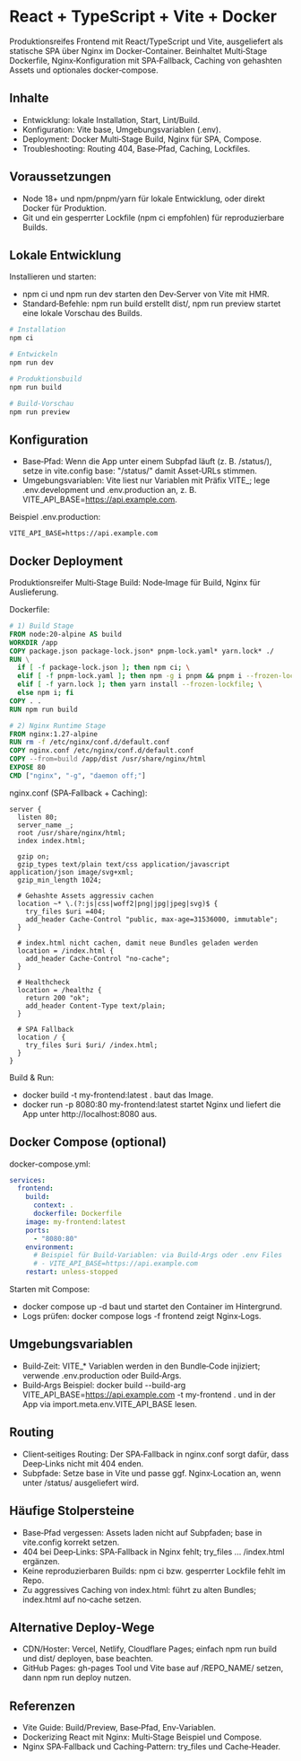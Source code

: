 # React + TypeScript + Vite + Docker

Produktionsreifes Frontend mit React/TypeScript und Vite, ausgeliefert als statische SPA über Nginx im Docker‑Container.
Beinhaltet Multi‑Stage Dockerfile, Nginx‑Konfiguration mit SPA‑Fallback, Caching von gehashten Assets und optionales docker‑compose.

## Inhalte

- Entwicklung: lokale Installation, Start, Lint/Build.
- Konfiguration: Vite base, Umgebungsvariablen (.env).
- Deployment: Docker Multi‑Stage Build, Nginx für SPA, Compose.
- Troubleshooting: Routing 404, Base‑Pfad, Caching, Lockfiles.

## Voraussetzungen

- Node 18+ und npm/pnpm/yarn für lokale Entwicklung, oder direkt Docker für Produktion.
- Git und ein gesperrter Lockfile (npm ci empfohlen) für reproduzierbare Builds.

## Lokale Entwicklung

Installieren und starten:  
- npm ci und npm run dev starten den Dev‑Server von Vite mit HMR.
- Standard‑Befehle: npm run build erstellt dist/, npm run preview startet eine lokale Vorschau des Builds.

```bash
# Installation
npm ci

# Entwickeln
npm run dev

# Produktionsbuild
npm run build

# Build-Vorschau
npm run preview
```


## Konfiguration

- Base‑Pfad: Wenn die App unter einem Subpfad läuft (z. B. /status/), setze in vite.config base: "/status/" damit Asset‑URLs stimmen.
- Umgebungsvariablen: Vite liest nur Variablen mit Präfix VITE_; lege .env.development und .env.production an, z. B. VITE_API_BASE=https://api.example.com.

Beispiel .env.production:  
```
VITE_API_BASE=https://api.example.com
```


## Docker Deployment

Produktionsreifer Multi‑Stage Build: Node‑Image für Build, Nginx für Auslieferung.

Dockerfile:  
```dockerfile
# 1) Build Stage
FROM node:20-alpine AS build
WORKDIR /app
COPY package.json package-lock.json* pnpm-lock.yaml* yarn.lock* ./
RUN \
  if [ -f package-lock.json ]; then npm ci; \
  elif [ -f pnpm-lock.yaml ]; then npm -g i pnpm && pnpm i --frozen-lockfile; \
  elif [ -f yarn.lock ]; then yarn install --frozen-lockfile; \
  else npm i; fi
COPY . .
RUN npm run build

# 2) Nginx Runtime Stage
FROM nginx:1.27-alpine
RUN rm -f /etc/nginx/conf.d/default.conf
COPY nginx.conf /etc/nginx/conf.d/default.conf
COPY --from=build /app/dist /usr/share/nginx/html
EXPOSE 80
CMD ["nginx", "-g", "daemon off;"]
```


nginx.conf (SPA‑Fallback + Caching):  
```nginx
server {
  listen 80;
  server_name _;
  root /usr/share/nginx/html;
  index index.html;

  gzip on;
  gzip_types text/plain text/css application/javascript application/json image/svg+xml;
  gzip_min_length 1024;

  # Gehashte Assets aggressiv cachen
  location ~* \.(?:js|css|woff2|png|jpg|jpeg|svg)$ {
    try_files $uri =404;
    add_header Cache-Control "public, max-age=31536000, immutable";
  }

  # index.html nicht cachen, damit neue Bundles geladen werden
  location = /index.html {
    add_header Cache-Control "no-cache";
  }

  # Healthcheck
  location = /healthz {
    return 200 "ok";
    add_header Content-Type text/plain;
  }

  # SPA Fallback
  location / {
    try_files $uri $uri/ /index.html;
  }
}
```


Build & Run:  
- docker build -t my-frontend:latest . baut das Image.
- docker run -p 8080:80 my-frontend:latest startet Nginx und liefert die App unter http://localhost:8080 aus.

## Docker Compose (optional)

docker-compose.yml:  
```yaml
services:
  frontend:
    build:
      context: .
      dockerfile: Dockerfile
    image: my-frontend:latest
    ports:
      - "8080:80"
    environment:
      # Beispiel für Build-Variablen: via Build-Args oder .env Files
      # - VITE_API_BASE=https://api.example.com
    restart: unless-stopped
```


Starten mit Compose:  
- docker compose up -d baut und startet den Container im Hintergrund.
- Logs prüfen: docker compose logs -f frontend zeigt Nginx‑Logs.

## Umgebungsvariablen

- Build‑Zeit: VITE_* Variablen werden in den Bundle‑Code injiziert; verwende .env.production oder Build‑Args.
- Build‑Args Beispiel: docker build --build-arg VITE_API_BASE=https://api.example.com -t my-frontend . und in der App via import.meta.env.VITE_API_BASE lesen.

## Routing

- Client‑seitiges Routing: Der SPA‑Fallback in nginx.conf sorgt dafür, dass Deep‑Links nicht mit 404 enden.
- Subpfade: Setze base in Vite und passe ggf. Nginx‑Location an, wenn unter /status/ ausgeliefert wird.

## Häufige Stolpersteine

- Base‑Pfad vergessen: Assets laden nicht auf Subpfaden; base in vite.config korrekt setzen.
- 404 bei Deep‑Links: SPA‑Fallback in Nginx fehlt; try_files ... /index.html ergänzen.
- Keine reproduzierbaren Builds: npm ci bzw. gesperrter Lockfile fehlt im Repo.
- Zu aggressives Caching von index.html: führt zu alten Bundles; index.html auf no‑cache setzen.

## Alternative Deploy‑Wege

- CDN/Hoster: Vercel, Netlify, Cloudflare Pages; einfach npm run build und dist/ deployen, base beachten.
- GitHub Pages: gh-pages Tool und Vite base auf /REPO_NAME/ setzen, dann npm run deploy nutzen.

## Referenzen

- Vite Guide: Build/Preview, Base‑Pfad, Env‑Variablen.
- Dockerizing React mit Nginx: Multi‑Stage Beispiel und Compose.
- Nginx SPA‑Fallback und Caching‑Pattern: try_files und Cache‑Header.
